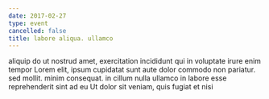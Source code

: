 ```yaml
---
date: 2017-02-27
type: event
cancelled: false
title: labore aliqua. ullamco
---
```

aliquip do ut nostrud amet, exercitation incididunt qui in voluptate irure enim tempor Lorem elit, ipsum cupidatat sunt aute dolor commodo non pariatur. sed mollit. minim consequat. in cillum nulla ullamco in labore esse reprehenderit sint ad eu Ut dolor sit veniam, quis fugiat et nisi